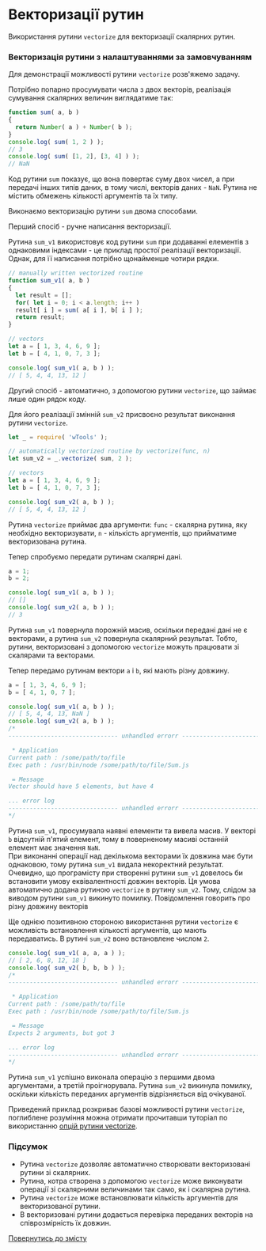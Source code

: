 # Векторизації рутин

Використання рутини <code>vectorize</code> для векторизації скалярних рутин.

### Векторизація рутини з налаштуваннями за замовчуванням

Для демонстрації можливості рутини `vectorize` розв'яжемо задачу.

Потрібно попарно просумувати числа з двох векторів, реалізація сумування скалярних величин виглядатиме так:

```js
function sum( a, b )
{
  return Number( a ) + Number( b );
}
console.log( sum( 1, 2 ) );
// 3
console.log( sum( [1, 2], [3, 4] ) );
// NaN
```

Код рутини `sum` показує, що вона повертає суму двох чисел, а при передачі інших типів даних, в тому числі,
векторів даних - `NaN`. Рутина не містить обмежень кількості аргументів та їх типу.

Виконаємо векторизацію рутини `sum` двома способами.

Перший спосіб - ручне написання векторизації.

Рутина `sum_v1` використовує код рутини `sum` при додаванні елементів з однаковими індексами - це приклад простої
реалізації векторизації. Однак, для її написання потрібно щонайменше чотири рядки.

```js
// manually written vectorized routine
function sum_v1( a, b )
{
  let result = [];
  for( let i = 0; i < a.length; i++ )
  result[ i ] = sum( a[ i ], b[ i ] );
  return result;
}

// vectors
let a = [ 1, 3, 4, 6, 9 ];
let b = [ 4, 1, 0, 7, 3 ];

console.log( sum_v1( a, b ) );
// [ 5, 4, 4, 13, 12 ]
```
Другий спосіб - автоматично, з допомогою рутини `vectorize`, що займає лише один рядок коду.

Для його реалізації змінній `sum_v2` присвоєно результат виконання рутини `vectorize`.

```js
let _ = require( 'wTools' );

// automatically vectorized routine by vectorize(func, n)
let sum_v2 = _.vectorize( sum, 2 );

// vectors
let a = [ 1, 3, 4, 6, 9 ];
let b = [ 4, 1, 0, 7, 3 ];

console.log( sum_v2( a, b ) );
// [ 5, 4, 4, 13, 12 ]
```

Рутина `vectorize` приймає два аргументи:
`func` - скалярна рутина, яку необхідно векторизувати,
`n` - кількість аргументів, що прийматиме векторизована рутина.

Тепер спробуємо передати рутинам скалярні дані.

```js
a = 1;
b = 2;

console.log( sum_v1( a, b ) );
// []
console.log( sum_v2( a, b ) );
// 3
```

Рутина `sum_v1` повернула порожній масив, оскільки передані дані не є векторами, а рутина `sum_v2` повернула скалярний
результат. Тобто, рутини, векторизовані з допомогою `vectorize` можуть працювати зі скалярами та векторами.

Тепер передамо рутинам вектори `a` i `b`, які мають різну довжину.

```js
a = [ 1, 3, 4, 6, 9 ];
b = [ 4, 1, 0, 7 ];

console.log( sum_v1( a, b ) );
// [ 5, 4, 4, 13, NaN ]
console.log( sum_v2( a, b ) );
/*
------------------------------- unhandled errorr ------------------------------->

 * Application
Current path : /some/path/to/file
Exec path : /usr/bin/node /some/path/to/file/Sum.js

 = Message
Vector should have 5 elements, but have 4

... error log
------------------------------- unhandled errorr -------------------------------<
*/
```

Рутина `sum_v1`, просумувала наявні елементи та вивела масив.
У векторі `b` відсутній п'ятий елемент, тому в поверненому масиві останній елемент має значення `NaN`.\
При виконанні операції над декількома векторами їх довжина має бути однаковою, тому рутина `sum_v1`
видала некоректний результат. Очевидно, що програмісту при створенні рутини `sum_v1` довелось би встановити умову
еквівалентності довжин векторів. Ця умова автоматично додана рутиною `vectorize` в рутину `sum_v2`. Тому, слідом за
виводом рутини `sum_v1` викинуто помилку. Повідомлення говорить про різну довжину векторів

Ще однією позитивною стороною використання рутини `vectorize` є можливість встановлення кількості аргументів,
що мають передаватись. В рутині `sum_v2` воно встановлене числом `2`.

```js
console.log( sum_v1( a, a, a ) );
// [ 2, 6, 8, 12, 18 ]
console.log( sum_v2( b, b, b ) );
/*
------------------------------- unhandled errorr ------------------------------->

 * Application
Current path : /some/path/to/file
Exec path : /usr/bin/node /some/path/to/file/Sum.js

 = Message
Expects 2 arguments, but got 3

... error log
------------------------------- unhandled errorr -------------------------------<
*/
```
Рутина `sum_v1` успішно виконала операцію з першими двома аргументами, а третій проігнорувала. Рутина `sum_v2` викинула помилку, оскільки кількість переданих аргументів відрізняється від очікуваної.

Приведений приклад розкриває базові можливості рутини `vectorize`, поглиблене розуміння можна отримати прочитавши туторіал
по використанню [опцій рутини vectorize](VectorizeOptions.md).

### Підсумок

- Рутина `vectorize` дозволяє автоматично створювати векторизовані рутини зі скалярних.
- Рутина, котра створена з допомогою `vectorize` може виконувати операції зі скалярними величинами так само, як і скалярна рутина.
- Рутина `vectorize` може встановлювати кількість аргументів для векторизованої рутини.
- В векторизовані рутини додається перевірка переданих векторів на співрозмірність їх довжин.

[Повернутись до змісту](../README.md#туторіали)

